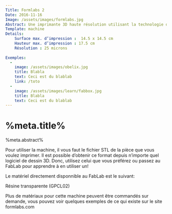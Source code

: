 ```yaml
---
Title: Formlabs 2
Date: 2016-11-16
Image: /assets/images/formlabs.jpg
Abstract: Une imprimante 3D haute résolution utilisant la technologie de stéréolithographie. Contrairement au autres imprimantes à filament, ce modèle fonctione avec un bain de résine solidifiée au laser, ce qui offre une précision 4 fois supérieure!
Template: machine
Details:
    Surface max. d’impression :  14.5 x 14.5 cm
    Hauteur max. d’impression : 17.5 cm
    Résolution : 25 microns
    
Exemples: 
  -
    image: /assets/images/obelix.jpg
    title: Blabla
    text: Ceci est du blablab
    link: /toto
  -
    image: /assets/images/learn/fabbox.jpg
    title: Blabla
    text: Ceci est du blablab
---
```


# %meta.title%

%meta.abstract% 

Pour utiliser la machine, il vous faut le fichier STL de la pièce que vous voulez imprimer. 
Il est possible d’obtenir ce format depuis n’importe quel logiciel de dessin 3D. Donc, utilisez celui que vous préférez ou passez au FabLab pour apprendre à en utiliser un!

Le matériel directement disponnible au FabLab est le suivant:

Résine transparente (GPCL02)

Plus de matériaux pour cette machine peuvent être commandés sur demande, 
vous pouvez voir quelques exemples de ce qui existe sur le site formlabs.com